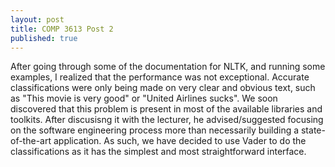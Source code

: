 ```yaml
---
layout: post
title: COMP 3613 Post 2
published: true
---
```


After going through some of the documentation for NLTK, and running some examples, I realized that the performance was not exceptional. Accurate classifications were only being made on very clear and obvious text, such as "This movie is very good" or "United Airlines sucks". We soon discovered that this problem is present in most of the available libraries and toolkits. After discusisng it with the lecturer, he advised/suggested focusing on the software engineering process more than necessarily building a state-of-the-art application. 
As such, we have decided to use Vader to do the classifications as it has the simplest and most straightforward interface. 
